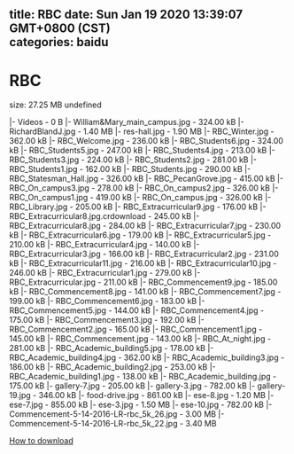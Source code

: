 
title: RBC
date: Sun Jan 19 2020 13:39:07 GMT+0800 (CST)    
categories: baidu
---

# RBC
size: 27.25 MB
 undefined
 
|- Videos - 0 B
|- William&Mary_main_campus.jpg - 324.00 kB
|- RichardBlandJ.jpg - 1.40 MB
|- res-hall.jpg - 1.90 MB
|- RBC_Winter.jpg - 362.00 kB
|- RBC_Welcome.jpg - 236.00 kB
|- RBC_Students6.jpg - 324.00 kB
|- RBC_Students5.jpg - 247.00 kB
|- RBC_Students4.jpg - 213.00 kB
|- RBC_Students3.jpg - 224.00 kB
|- RBC_Students2.jpg - 281.00 kB
|- RBC_Students1.jpg - 162.00 kB
|- RBC_Students.jpg - 290.00 kB
|- RBC_Statesman_Hall.jpg - 326.00 kB
|- RBC_PecanGrove.jpg - 415.00 kB
|- RBC_On_campus3.jpg - 278.00 kB
|- RBC_On_campus2.jpg - 326.00 kB
|- RBC_On_campus1.jpg - 419.00 kB
|- RBC_On_campus.jpg - 326.00 kB
|- RBC_Library.jpg - 205.00 kB
|- RBC_Extracurricular9.jpg - 176.00 kB
|- RBC_Extracurricular8.jpg.crdownload - 245.00 kB
|- RBC_Extracurricular8.jpg - 284.00 kB
|- RBC_Extracurricular7.jpg - 230.00 kB
|- RBC_Extracurricular6.jpg - 179.00 kB
|- RBC_Extracurricular5.jpg - 210.00 kB
|- RBC_Extracurricular4.jpg - 140.00 kB
|- RBC_Extracurricular3.jpg - 166.00 kB
|- RBC_Extracurricular2.jpg - 231.00 kB
|- RBC_Extracurricular11.jpg - 216.00 kB
|- RBC_Extracurricular10.jpg - 246.00 kB
|- RBC_Extracurricular1.jpg - 279.00 kB
|- RBC_Extracurricular.jpg - 211.00 kB
|- RBC_Commencement9.jpg - 185.00 kB
|- RBC_Commencement8.jpg - 141.00 kB
|- RBC_Commencement7.jpg - 199.00 kB
|- RBC_Commencement6.jpg - 183.00 kB
|- RBC_Commencement5.jpg - 144.00 kB
|- RBC_Commencement4.jpg - 175.00 kB
|- RBC_Commencement3.jpg - 192.00 kB
|- RBC_Commencement2.jpg - 165.00 kB
|- RBC_Commencement1.jpg - 145.00 kB
|- RBC_Commencement.jpg - 143.00 kB
|- RBC_At_night.jpg - 281.00 kB
|- RBC_Academic_building5.jpg - 178.00 kB
|- RBC_Academic_building4.jpg - 362.00 kB
|- RBC_Academic_building3.jpg - 186.00 kB
|- RBC_Academic_building2.jpg - 253.00 kB
|- RBC_Academic_building1.jpg - 138.00 kB
|- RBC_Academic_building.jpg - 175.00 kB
|- gallery-7.jpg - 205.00 kB
|- gallery-3.jpg - 782.00 kB
|- gallery-19.jpg - 346.00 kB
|- food-drive.jpg - 861.00 kB
|- ese-8.jpg - 1.20 MB
|- ese-7.jpg - 855.00 kB
|- ese-3.jpg - 1.50 MB
|- ese-10.jpg - 782.00 kB
|- Commencement-5-14-2016-LR-rbc_5k_26.jpg - 3.00 MB
|- Commencement-5-14-2016-LR-rbc_5k_22.jpg - 3.40 MB

[How to download](https://bpcam.bemobtrk.com/go/2ceec3aa-1ca2-46d6-b9ff-aaa5c184517c?jno=1446)